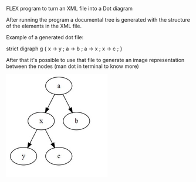 FLEX program to turn an XML file into a Dot diagram

After running the program a documental tree is generated with the structure of the elements in the XML file.

Example of a generated dot file:

strict digraph g {
x -> y ;
a -> b ;
a -> x ;
x -> c ;
}


After that it's possible to use that file to generate an image representation between the nodes (man dot in terminal to know more)

![graphical representation of the dot file](https://raw.githubusercontent.com/a79014/plpriv/master/graph_example.jpg)
